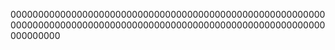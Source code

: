 
000000000000000000000000000000000000000000000000000000000000000000000000000000000000000000000000000000000000000000000000000
